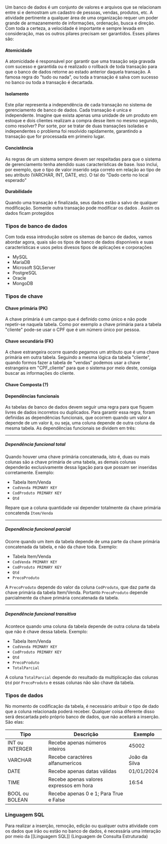 Um banco de dados é um conjunto de valores e arquivos que se relacionam entre si e demostram um cadastro de pessoas, vendas, produtos, etc. A atividade pertinente a qualquer área de uma organização requer um poder grande de armazanemento de informações, ordenação, busca e direção. Com toda a certeza, a velocidade é importante e sempre levada em consideração, mas os outros pilares precisam ser garantidos. Esses pilares são:
#### Atomicidade
A atomicidade é responsável por garantir que uma trasação seja gravada com sucesso e garantida ou é realizado o rollback de toda transação para que o banco de dados retorne ao estado anterior daquela transação. A famosa regra do "tudo ou nada", ou toda a transação é salva com sucesso no banco ou toda a transação é decartada. 
#### Isolamento
Este pilar representa a independência de cada transação no sistema de gerenciamento de banco de dados. Cada transação é unica e independente. Imagine que exista apenas uma unidade de um produto em estoque e dois clientes realizam a compra desse item no mesmo segundo, como resolver? Por sorte, por se tratar de duas transações isoladas e independentes o problema foi resolvido rapidamente, garantindo a transação que for processada em primeiro lugar.
#### Concistência
As regras de um sistema sempre devem ser respeitadas para que o sistema de gerenciamento tenha atendido suas características de base. Isso inclui, por exemplo, que o tipo de valor inserido seja correto em relação ao tipo de seu atributo (VARCHAR, INT, DATE, etc). O tal do "Dado certo no local esperado"
#### Durabilidade
Quando uma transação é finalizada, seus dados estão a salvo de qualquer modificação. Somente outra transação pode modificar os dados . Assim os dados ficam protegídos

### Tipos de banco de dados
Com toda essa introdução sobre os sitemas de banco de dados, vamos abordar agora, quais são os tipos de banco de dados disponíveis e suas características e usos pelos divesos tipos de aplicações e corporações

- MySQL
- MariaDB
- Microsoft SQLServer
- PostgreSQL
- Oracle
- MongoDB
### Tipos de chave

#### Chave primária (PK)
A chave primária é um campo que é definido como único e não pode repetir-se naquela tabela. Como por exemplo a chave primária para a tabela "cliente" pode-se usar o CPF que é um número único por pessoa.

#### Chave secundária (FK)
A chave estrangeira ocorre quando pegamos um atributo que é uma chave primária em outra tabela. Seguindo a mesma lógica da tabela "cliente", quando formos fazer a tabela de "vendas" podemos usar a chave estrangeira em "CPF_cliente" para que o sistema por meio deste, consiga buscar as informações do cliente.

#### Chave Composta (?)

#### Dependências funcionais
As tabelas de banco de dados devem seguir uma regra para que fiquem livres de dados incorretos ou duplicados. Para garantir essa regra, foram definidas as dependências funcionais, que ocorrem quando um valor `A` depende de um valor `B`, ou seja, uma coluna depende de outra coluna da mesma tabela. As dependências funcionais se dividem em três:

---
##### Dependência funcional total
Quando houver uma chave primária concatenada, isto é, duas ou mais colunas são a chave primária de uma tabela, as demais colunas dependerão exclusivamente dessa ligação para que possam ser inseridas corretamente. Exemplo:

- Tabela Item/Venda
- `CodVenda PRIMARY KEY`
- `CodProduto PRIMARY KEY`
- `Qtd`

Repare que a coluna quantidade vai depender totalmente da chave primária concatenda ``Item/Venda``

---
##### Dependência funcional parcial
Ocorre quando um item da tabela depende de uma parte da chave primária concatenada da tabela, e não da chave toda. Exemplo:

- Tabela Item/Venda
- `CodVenda PRIMARY KEY`
- `CodProduto PRIMARY KEY`
- `Qtd`
- `PrecoProduto`

A `PrecoProduto` depende do valor da coluna `CodProduto`, que daz parte da chave primária da tabela Item/Venda. Portanto `PrecoProduto` depende parcialmente da chave primária concatenada da tabela.

---
##### Dependência funcional transitiva
Acontece quando uma coluna da tabela depende de outra coluna da tabela que não é chave dessa tabela. Exemplo:

-  Tabela Item/Venda
- `CodVenda PRIMARY KEY`
- `CodProduto PRIMARY KEY`
- `Qtd`
- `PrecoProduto`
- `TotalParcial`

A coluna `TotalParcial` depende do resultado da multiplicação das colunas `Qtd` por `PrecoProduto` e essas colunas não são chave da tabela.
### Tipos de dados
No momento de codificação da tabela, é necessário atribuir o tipo de dado que a coluna relacionada poderá receber. Qualquer coisa diferente disso será descartada pelo próprio banco de dados, que não aceitará a inserção. São elas:

| Tipo            | Descrição                               | Exemplo       |
| --------------- | --------------------------------------- | ------------- |
| INT ou INTERGER | Recebe apenas números inteiros          | 45002         |
| VARCHAR         | Recebe caractéres alfanumericos         | João da Silva |
| DATE            | Recebe apenas datas válidas             | 01/01/2024    |
| TIME            | Recebe apenas valores expressos em hora | 16:54         |
| BOOL ou BOLEAN  | Recebe apenas 0 e 1; Para True e False  |               |

### Linguagem SQL
Para realizar a inserção, remoção, edição ou qualquer outra atividade com os dados que irão ou estão no banco de dados, é necessária uma interação por meio da [[Linguagem SQL]] (Linguagem de Consulta Estruturada)